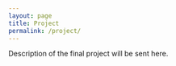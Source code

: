 ```yaml
---
layout: page
title: Project
permalink: /project/
---
```

Description of the final project will be sent here.
